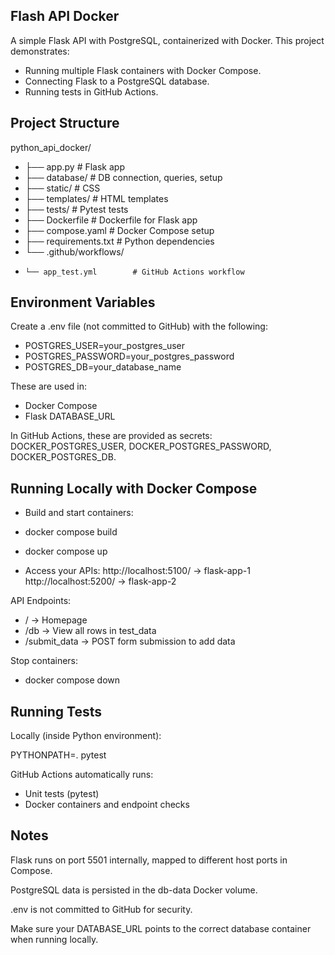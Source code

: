 Flash API Docker
-----------------------------------------------------------------------------------------
A simple Flask API with PostgreSQL, containerized with Docker. This project demonstrates:
- Running multiple Flask containers with Docker Compose.
- Connecting Flask to a PostgreSQL database.
- Running tests in GitHub Actions.

Project Structure
-----------------------------------------------------------------------------------------
python_api_docker/
- ├── app.py                  # Flask app
- ├── database/               # DB connection, queries, setup
- ├── static/                 # CSS
- ├── templates/              # HTML templates
- ├── tests/                  # Pytest tests
- ├── Dockerfile              # Dockerfile for Flask app
- ├── compose.yaml     # Docker Compose setup
- ├── requirements.txt        # Python dependencies
- └── .github/workflows/
-     └── app_test.yml        # GitHub Actions workflow

Environment Variables
-----------------------------------------------------------------------------------------
Create a .env file (not committed to GitHub) with the following:
- POSTGRES_USER=your_postgres_user
- POSTGRES_PASSWORD=your_postgres_password
- POSTGRES_DB=your_database_name

These are used in:
- Docker Compose
- Flask DATABASE_URL

In GitHub Actions, these are provided as secrets:
DOCKER_POSTGRES_USER, DOCKER_POSTGRES_PASSWORD, DOCKER_POSTGRES_DB.


Running Locally with Docker Compose
-----------------------------------------------------------------------------------------
- Build and start containers:

- docker compose build
- docker compose up

- Access your APIs:
http://localhost:5100/ → flask-app-1
http://localhost:5200/ → flask-app-2

API Endpoints:
- / → Homepage
- /db → View all rows in test_data
- /submit_data → POST form submission to add data

Stop containers:
- docker compose down



Running Tests
-----------------------------------------------------------------------------------------
Locally (inside Python environment):

PYTHONPATH=. pytest


GitHub Actions automatically runs:
- Unit tests (pytest)
- Docker containers and endpoint checks


Notes
-----------------------------------------------------------------------------------------
Flask runs on port 5501 internally, mapped to different host ports in Compose.

PostgreSQL data is persisted in the db-data Docker volume.

.env is not committed to GitHub for security.

Make sure your DATABASE_URL points to the correct database container when running locally.